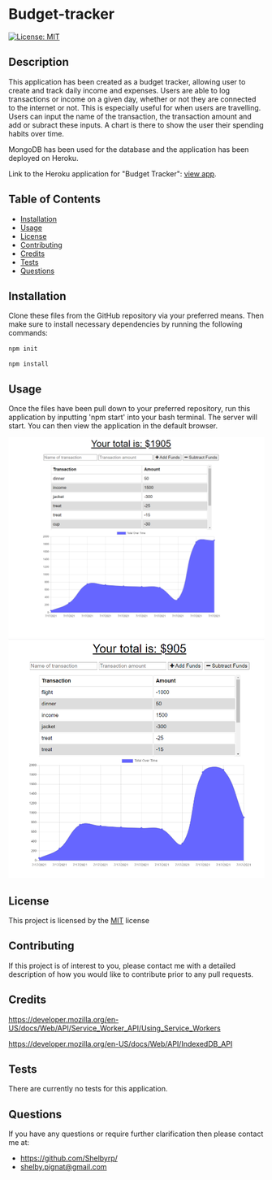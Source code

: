 # Budget-tracker

[![License: MIT](https://img.shields.io/badge/License-MIT-yellow.svg)](https://opensource.org/licenses/MIT)

## Description

This application has been created as a budget tracker, allowing user to create and track daily income and expenses. Users are able to log transactions or income on a given day, whether or not they are connected to the internet or not. This is especially useful for when users are travelling. Users can input the name of the transaction, the transaction amount and add or subract these inputs. A chart is there to show the user their spending habits over time.

MongoDB has been used for the database and the application has been deployed on Heroku.

Link to the Heroku application for "Budget Tracker": [view app](https://shelby-budget-tracker.herokuapp.com/).

## Table of Contents

- [Installation](#installation)
- [Usage](#usage)
- [License](#license)
- [Contributing](#contributing)
- [Credits](#credits)
- [Tests](#tests)
- [Questions](#questions)

## Installation

Clone these files from the GitHub repository via your preferred means. Then make sure to install necessary dependencies by running the following commands:

```
npm init
```

```
npm install
```

## Usage

Once the files have been pull down to your preferred repository, run this application by inputting 'npm start' into your bash terminal. The server will start. You can then view the application in the default browser.

![Final result appears as:](./public/img/budgettracker1.png)
![Final result appears as:](./public/img/budgettracker2.png)

## License

This project is licensed by the [MIT](https://opensource.org/licenses/MIT) license

## Contributing

If this project is of interest to you, please contact me with a detailed description of how you would like to contribute prior to any pull requests.

## Credits

https://developer.mozilla.org/en-US/docs/Web/API/Service_Worker_API/Using_Service_Workers

https://developer.mozilla.org/en-US/docs/Web/API/IndexedDB_API

## Tests

There are currently no tests for this application.

## Questions

If you have any questions or require further clarification then please contact me at:

- https://github.com/Shelbyrp/
- shelby.pignat@gmail.com
